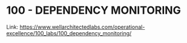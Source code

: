# 100 - DEPENDENCY MONITORING
 
Link:
https://www.wellarchitectedlabs.com/operational-excellence/100_labs/100_dependency_monitoring/